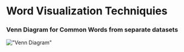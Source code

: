 # Word Visualization Techniquies

### Venn Diagram for Common Words from separate datasets
!["Venn Diagram"]("Venn.png")

